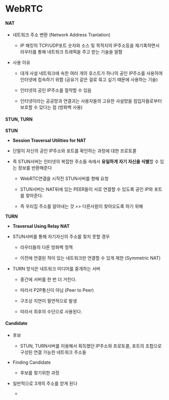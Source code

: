 # WebRTC



#### NAT

- 네트워크 주소 변환 (Network Address Tranlation)
  
  - IP 패킷의 TCP/UDP포트 숫자와 소스 및 목적지의 IP주소등을 재기록하면서 라우터를 통해 네트워크 트래픽을 주고 받는 기술을 말함

- 사용 이유
  
  - 대개 사설 네트워크에 속한 여러 개의 호스트가 하나의 공인 IP주소를 사용하여 인터넷에 접속하기 위함 (공유기 같은 걸로 묶고 싶기 때문에 사용하는 기술)
  
  - 인터넷의 공인 IP주소를 절약할 수 있음
  
  - 인터넷이라는 공공망과 연결괴는 사용자들의 고유한 사설망을 침입자들로부터 보호할 수 있다는 점 (방화벽 사용)



#### STUN, TURN

**STUN**

- **Session Traversal Utilities for NAT**

- 단말이 자신의 공인 IP주소와 포트를 확인하는 과정에 대한 프로토콜

- 즉 STUN서버는 인터넷의 복잡한 주소들 속에서 **유일하게 자기 자신을 식별**할 수 있는 정보를 반환해준다 
  
  - WebRTC연결을 시작전 STUN서버를 향해 요청
  
  - STUN서버는 NAT뒤에 있는 PEER들이 서로 연결할 수 있도록 공인 IP와 포트를 찾아준다. 
  
  - 즉 우리집 주소를 알아내는 것 => 다른사람이 찾아오도록 하기 위해



**TURN**

- **Traversal Using Relay NAT**

- STUN서버를 통해 자기자신의 주소를 찾지 못할 경우
  
  - 라우터들의 다른 방화벽 정책
  
  - 이전에 연결된 적이 있는 네트워크만 연결할 수 있게 제한
    (Symmetric NAT)

- TURN 방식은 네트워크 미디어를 중개하는 서버
  
  - 중간에 서버를 한 번 더 거친다.
  
  - 따라서 P2P통신이 아님 (Peer to Peer)
  
  - 구조상 지연이 필연적으로 발생
  
  - 따라서 최후의 수단으로 사용된다.





#### Candidate

- 후보
  
  - STUN, TURN서버를 이용해서 획득했던 IP주소와 프로토콜, 포트의 조합으로 구성된 연결 가능한 네트워크 주소들 

- Finding Candidate
  
  - 후보를 찾기위한 과정

- 일반적으로 3개의 주소를 얻게 된다
  
  - 





































